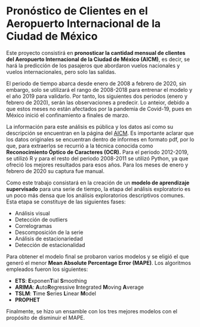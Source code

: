 # Pronóstico de Clientes en el Aeropuerto Internacional de la Ciudad de México

Este proyecto consistirá en **pronosticar la cantidad mensual de clientes del Aeropuerto Internacional de la Ciudad de México (AICM)**, es decir, se hará la predicción de los pasajeros que abordaron vuelos nacionales y vuelos internacionales, pero solo las salidas.

El periodo de tiempo abarca desde enero de 2008 a febrero de 2020, sin embargo, solo se utilizará el rango de 2008-2018 para entrenar el modelo y el año 2019 para validarlo. Por tanto, los siguientes dos periodos (enero y febrero de 2020), serán las observaciones a predecir. Lo anteior, debido a que estos meses no están afectados por la pandemia de Covid-19, pues en México inició el confinamiento a finales de marzo.

La información para este análisis es pública y los datos así como su descripción se encuentran en la página del [AICM](https://www.aicm.com.mx/estadisticas-del-aicm/17-09-2013). Es importante aclarar que los datos originales se encuentran dentro de informes en formato pdf, por lo que, para extraerlos se recurrió a la técnica conocida como **Reconocimiento Óptico de Caracteres (OCR).** Para el periodo 2012-2019, se utilizó R y para el resto del periodo 2008-2011 se utilizó Python, ya que ofreció los mejores resultados para esos años. Para los meses de enero y febrero de 2020 su captura fue manual.

Como este trabajo consistará en la creación de un **modelo de aprendizaje supervisado** para una serie de tiempo, la etapa del análisis exploratorio es un poco más densa que los análisis exploratorios descriptivos comunes. Esta etapa se constituye de las siguientes fases:

* Análisis visual
* Detección de outliers
* Correlogramas
* Descomposición de la serie
* Análisis de estacionariedad
* Detección de estacionalidad

Para obtener el modelo final se probaron varios modelos y se eligió el que generó el menor  **Mean Absolute Percentage Error (MAPE)**. Los algoritmos empleados fueron los siguientes:

* **ETS**: **E**xponen**T**ial **S**moothing
* **ARIMA**: **A**uto**R**egressive **I**ntegrated **M**oving **A**verage
* **TSLM**: **T**ime **S**eries **L**inear **M**odel
* **PROPHET**

Finalmente, se hizo un ensamble con los tres mejores modelos con el propósito de disminuir el MAPE.






